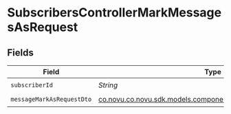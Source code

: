 # SubscribersControllerMarkMessagesAsRequest


## Fields

| Field                                                                                                               | Type                                                                                                                | Required                                                                                                            | Description                                                                                                         |
| ------------------------------------------------------------------------------------------------------------------- | ------------------------------------------------------------------------------------------------------------------- | ------------------------------------------------------------------------------------------------------------------- | ------------------------------------------------------------------------------------------------------------------- |
| `subscriberId`                                                                                                      | *String*                                                                                                            | :heavy_check_mark:                                                                                                  | N/A                                                                                                                 |
| `messageMarkAsRequestDto`                                                                                           | [co.novu.co.novu.sdk.models.components.MessageMarkAsRequestDto](../../models/components/MessageMarkAsRequestDto.md) | :heavy_check_mark:                                                                                                  | N/A                                                                                                                 |